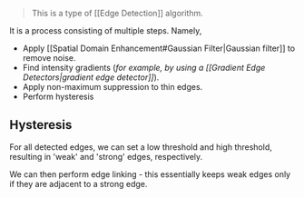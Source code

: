 > This is a type of [[Edge Detection]] algorithm.

It is a process consisting of multiple steps. Namely,
- Apply [[Spatial Domain Enhancement#Gaussian Filter|Gaussian filter]] to remove noise.
- Find intensity gradients (*for example, by using a [[Gradient Edge Detectors|gradient edge detector]]*).
- Apply non-maximum suppression to thin edges.
- Perform hysteresis

## Hysteresis
For all detected edges, we can set a low threshold and high threshold, resulting in 'weak' and 'strong' edges, respectively.

We can then perform edge linking - this essentially keeps weak edges only if they are adjacent to a strong edge.